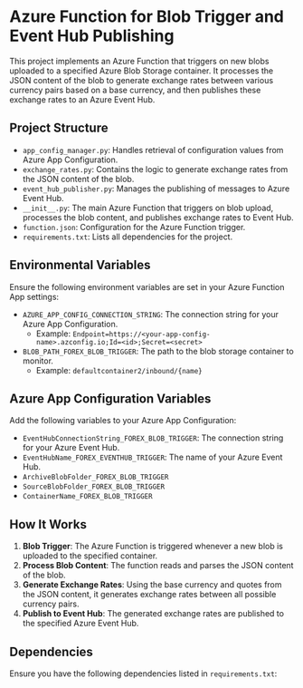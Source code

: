 # Azure Function for Blob Trigger and Event Hub Publishing

This project implements an Azure Function that triggers on new blobs uploaded to a specified Azure Blob Storage container. It processes the JSON content of the blob to generate exchange rates between various currency pairs based on a base currency, and then publishes these exchange rates to an Azure Event Hub.

## Project Structure

- `app_config_manager.py`: Handles retrieval of configuration values from Azure App Configuration.
- `exchange_rates.py`: Contains the logic to generate exchange rates from the JSON content of the blob.
- `event_hub_publisher.py`: Manages the publishing of messages to Azure Event Hub.
- `__init__.py`: The main Azure Function that triggers on blob upload, processes the blob content, and publishes exchange rates to Event Hub.
- `function.json`: Configuration for the Azure Function trigger.
- `requirements.txt`: Lists all dependencies for the project.

## Environmental Variables

Ensure the following environment variables are set in your Azure Function App settings:

- `AZURE_APP_CONFIG_CONNECTION_STRING`: The connection string for your Azure App Configuration.
  - Example: `Endpoint=https://<your-app-config-name>.azconfig.io;Id=<id>;Secret=<secret>`
- `BLOB_PATH_FOREX_BLOB_TRIGGER`: The path to the blob storage container to monitor.
  - Example: `defaultcontainer2/inbound/{name}`

## Azure App Configuration Variables

Add the following variables to your Azure App Configuration:

- `EventHubConnectionString_FOREX_BLOB_TRIGGER`: The connection string for your Azure Event Hub.
- `EventHubName_FOREX_EVENTHUB_TRIGGER`: The name of your Azure Event Hub.
- `ArchiveBlobFolder_FOREX_BLOB_TRIGGER`
- `SourceBlobFolder_FOREX_BLOB_TRIGGER`
- `ContainerName_FOREX_BLOB_TRIGGER`

## How It Works

1. **Blob Trigger**: The Azure Function is triggered whenever a new blob is uploaded to the specified container.
2. **Process Blob Content**: The function reads and parses the JSON content of the blob.
3. **Generate Exchange Rates**: Using the base currency and quotes from the JSON content, it generates exchange rates between all possible currency pairs.
4. **Publish to Event Hub**: The generated exchange rates are published to the specified Azure Event Hub.

## Dependencies

Ensure you have the following dependencies listed in `requirements.txt`:

